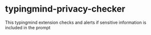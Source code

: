 # typingmind-privacy-checker
This typingmind extension checks and alerts if sensitive information is included in the prompt
